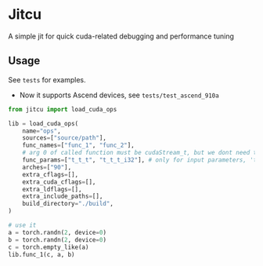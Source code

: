 # Jitcu

A simple jit for quick cuda-related debugging and performance tuning

## Usage

See ```tests``` for examples.
* Now it supports Ascend devices, see ```tests/test_ascend_910a```

```python
from jitcu import load_cuda_ops

lib = load_cuda_ops(
    name="ops",
    sources=["source/path"],
    func_names=["func_1", "func_2"],
    # arg 0 of called function must be cudaStream_t, but we dont need to specify it there
    func_params=["t_t_t", "t_t_t_i32"], # only for input parameters, 't' means tensor
    arches=["90"],
    extra_cflags=[],
    extra_cuda_cflags=[],
    extra_ldflags=[],
    extra_include_paths=[],
    build_directory="./build",
)

# use it
a = torch.randn(2, device=0)
b = torch.randn(2, device=0)
c = torch.empty_like(a)
lib.func_1(c, a, b)
```

